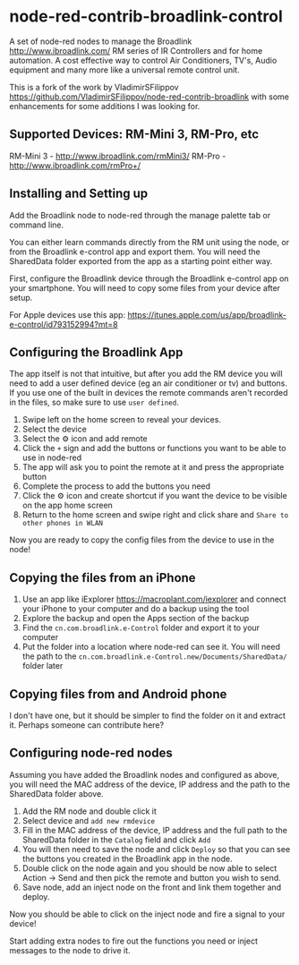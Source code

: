 # node-red-contrib-broadlink-control
A set of node-red nodes to manage the Broadlink http://www.ibroadlink.com/ RM series of IR Controllers and  for home automation. A cost effective way to control Air Conditioners, TV's, Audio equipment and many more like a universal remote control unit.

This is a fork of the work by VladimirSFilippov https://github.com/VladimirSFilippov/node-red-contrib-broadlink with some enhancements for some additions I was looking for.

## Supported Devices: RM-Mini 3, RM-Pro, etc
RM-Mini 3 - http://www.ibroadlink.com/rmMini3/
RM-Pro - http://www.ibroadlink.com/rmPro+/

## Installing and Setting up
Add the Broadlink node to node-red through the manage palette tab or command line.

You can either learn commands directly from the RM unit using the node, or from the Broadlink e-control app and export them. You will need the SharedData folder exported from the app as a starting point either way.

First, configure the Broadlink device through the Broadlink e-control app on your smartphone. You will need to copy some files from your device after setup.

For Apple devices use this app: https://itunes.apple.com/us/app/broadlink-e-control/id793152994?mt=8

## Configuring the Broadlink App
The app itself is not that intuitive, but after you add the RM device you will need to add a user defined device (eg an air conditioner or tv) and buttons. If you use one of the built in devices the remote commands aren't recorded in the files, so make sure to use `user defined`.
1.  Swipe left on the home screen to reveal your devices.
2.  Select the device
3.  Select the :gear: icon and add remote
4.  Click the `+` sign and add the buttons or functions you want to be able to use in node-red
5.  The app will ask you to point the remote at it and press the appropriate button
6.  Complete the process to add the buttons you need
7.  Click the :gear: icon and create shortcut if you want the device to be visible on the app home screen
8.  Return to the home screen and swipe right and click share and `Share to other phones in WLAN`

Now you are ready to copy the config files from the device to use in the node!

## Copying the files from an iPhone
1.  Use an app like iExplorer https://macroplant.com/iexplorer and connect your iPhone to your computer and do a backup using the tool
2.  Explore the backup and open the Apps section of the backup
3.  Find the `cn.com.broadlink.e-Control` folder and export it to your computer
4.  Put the folder into a location where node-red can see it. You will need the path to the `cn.com.broadlink.e-Control.new/Documents/SharedData/` folder later

## Copying files from and Android phone
I don't have one, but it should be simpler to find the folder on it and extract it. 
Perhaps someone can contribute here?

## Configuring node-red nodes
Assuming you have added the Broadlink nodes and configured as above, you will need the MAC address of the device, IP address and the path to the SharedData folder above.
1.  Add the RM node and double click it
2.  Select device and `add new rmdevice`
3.  Fill in the MAC address of the device, IP address and the full path to the SharedData folder in the `Catalog` field and click `Add`
4.  You will then need to save the node and click `Deploy` so that you can see the buttons you created in the Broadlink app in the node.
5.  Double click on the node again and you should be now able to select Action -> Send and then pick the remote and button you wish to send.
6.  Save node, add an inject node on the front and link them together and deploy.

Now you should be able to click on the inject node and fire a signal to your device!

Start adding extra nodes to fire out the functions you need or inject messages to the node to drive it.





